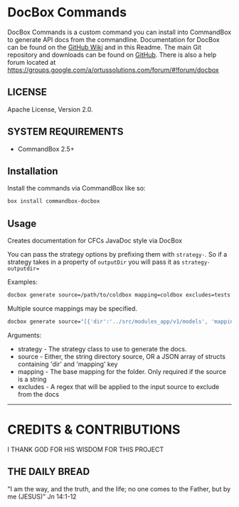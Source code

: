 # DocBox Commands

DocBox Commands is a custom command you can install into CommandBox to generate API docs from the commandline.  Documentation for DocBox can be found on the [GitHub Wiki][1] and in this Readme. The main Git repository and downloads can be found on [GitHub][2].  There is also a help forum located at https://groups.google.com/a/ortussolutions.com/forum/#!forum/docbox

## LICENSE
Apache License, Version 2.0.

## SYSTEM REQUIREMENTS
- CommandBox 2.5+

## Installation
Install the commands via CommandBox like so:
```bash
box install commandbox-docbox
```

## Usage

Creates documentation for CFCs JavaDoc style via DocBox

You can pass the strategy options by prefixing them with `strategy-`. So if a strategy takes in a property of `outputDir` you will pass it as `strategy-outputdir=`

Examples:
```bash
docbox generate source=/path/to/coldbox mapping=coldbox excludes=tests strategy-outputDir=/output/path strategy-projectTitle="My Docs"
```
Multiple source mappings may be specified.
```bash
docbox generate source="[{'dir':'../src/modules_app/v1/models', 'mapping':'v1.models'}, {'dir':'../src/modules_app/v2/models', 'mapping':'v2.models'}]" strategy-outputDir=docbox strategy-projectTitle="My API"
```

Arguments:
* strategy - The strategy class to use to generate the docs.
* source - Either, the string directory source, OR a JSON array of structs containing 'dir' and 'mapping' key
* mapping - The base mapping for the folder. Only required if the source is a string
* excludes - A regex that will be applied to the input source to exclude from the docs

----


# CREDITS & CONTRIBUTIONS

I THANK GOD FOR HIS WISDOM FOR THIS PROJECT

## THE DAILY BREAD

"I am the way, and the truth, and the life; no one comes to the Father, but by me (JESUS)" Jn 14:1-12

[1]: https://github.com/Ortus-Solutions/DocBox/wiki
[2]: https://github.com/Ortus-Solutions/DocBox

